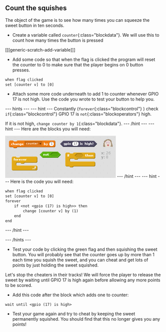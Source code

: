 ## Count the squishes

The object of the game is to see how many times you can squeeze the sweet button in ten seconds.

+ Create a variable called `counter`{:class="blockdata"}. We will use this to count how many times the button is pressed

[[[generic-scratch-add-variable]]]

+ Add some code so that when the flag is clicked the program will reset the counter to 0 to make sure that the player begins on 0 button presses.

```blocks
when flag clicked
set [counter v] to [0]
```
+ Attach some more code underneath to add 1 to counter whenever GPIO 17 is not high. Use the code you wrote to test your button to help you.

--- hints ---
--- hint ---
Constantly (`forever`{:class="blockcontrol"} ) check `if`{:class="blockcontrol"} GPIO 17 is `not`{:class="blockoperators"} high.

If it is not high, `change counter by 1`{:class="blockdata"}.
--- /hint ---
--- hint ---
Here are the blocks you will need:

![Hint for blocks to add one to counter](images/hint-add-one.png)
--- /hint ---
--- hint ---
Here is the code you will need:

```blocks
when flag clicked
set [counter v] to [0]
forever
    if <not <gpio (17) is high>> then
        change [counter v] by (1)
    end
end
```
--- /hint ---

--- /hints ---

+ Test your code by clicking the green flag and then squishing the sweet button. You will probably see that the counter goes up by more than 1 each time you squish the sweet, and you can cheat and get lots of points by just holding the sweet squished.

Let's stop the cheaters in their tracks! We will force the player to release the sweet by waiting until GPIO 17 is high again before allowing any more points to be scored.

+ Add this code after the block which adds one to counter:

```blocks
wait until <gpio (17) is high>
```

+ Test your game again and try to cheat by keeping the sweet permanently squished. You should find that this no longer gives you any points!
